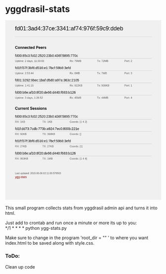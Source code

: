 # yggdrasil-stats

![peerstats](peerstats.png)

This small program collects stats from yggdrasil admin api and turns it into html.  

Just add to crontab and run once a minute or more its up to you:  
*/1 * * * * python ygg-stats.py  

Make sure to change in the program 'root_dir = "" ' to where you want index.html to be saved along with style.css.  

### ToDo:

Clean up code  
